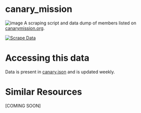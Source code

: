 # canary_mission

![image](https://github.com/kosher247/canary_mission/assets/174394289/4a7ae155-09f6-41d3-a9a9-5248022b69f6) A scraping script and data dump of members listed on [canarymission.org](https://canarymission.org/). 

[![Scrape Data](https://github.com/kosher247/canary_mission/actions/workflows/scrape.yml/badge.svg)](https://github.com/kosher247/canary_mission/actions/workflows/scrape.yml)

# Accessing this data

Data is present in [canary.json](https://github.com/kosher247/canary_mission/blob/main/canary.json) and is updated weekly.

# Similar Resources 

[COMING SOON]
